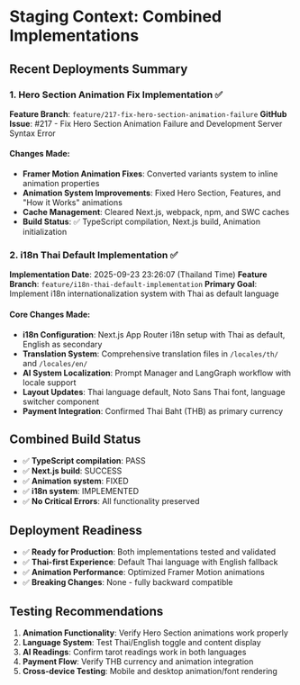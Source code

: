 # Staging Context: Combined Implementations

## Recent Deployments Summary

### 1. Hero Section Animation Fix Implementation ✅
**Feature Branch**: `feature/217-fix-hero-section-animation-failure`
**GitHub Issue**: #217 - Fix Hero Section Animation Failure and Development Server Syntax Error

#### Changes Made:
- **Framer Motion Animation Fixes**: Converted variants system to inline animation properties
- **Animation System Improvements**: Fixed Hero Section, Features, and "How it Works" animations
- **Cache Management**: Cleared Next.js, webpack, npm, and SWC caches
- **Build Status**: ✅ TypeScript compilation, Next.js build, Animation initialization

### 2. i18n Thai Default Implementation ✅
**Implementation Date**: 2025-09-23 23:26:07 (Thailand Time)
**Feature Branch**: `feature/i18n-thai-default-implementation`
**Primary Goal**: Implement i18n internationalization system with Thai as default language

#### Core Changes Made:
- **i18n Configuration**: Next.js App Router i18n setup with Thai as default, English as secondary
- **Translation System**: Comprehensive translation files in `/locales/th/` and `/locales/en/`
- **AI System Localization**: Prompt Manager and LangGraph workflow with locale support
- **Layout Updates**: Thai language default, Noto Sans Thai font, language switcher component
- **Payment Integration**: Confirmed Thai Baht (THB) as primary currency

## Combined Build Status
- ✅ **TypeScript compilation**: PASS
- ✅ **Next.js build**: SUCCESS
- ✅ **Animation system**: FIXED
- ✅ **i18n system**: IMPLEMENTED
- ✅ **No Critical Errors**: All functionality preserved

## Deployment Readiness
- ✅ **Ready for Production**: Both implementations tested and validated
- ✅ **Thai-first Experience**: Default Thai language with English fallback
- ✅ **Animation Performance**: Optimized Framer Motion animations
- ✅ **Breaking Changes**: None - fully backward compatible

## Testing Recommendations
1. **Animation Functionality**: Verify Hero Section animations work properly
2. **Language System**: Test Thai/English toggle and content display
3. **AI Readings**: Confirm tarot readings work in both languages
4. **Payment Flow**: Verify THB currency and animation integration
5. **Cross-device Testing**: Mobile and desktop animation/font rendering
